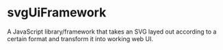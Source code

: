 # svgUiFramework
A JavaScript library/framework that takes an SVG layed out according to a certain format and transform it into working web UI. 
